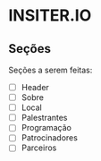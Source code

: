 # INSITER.IO

## Seções
Seções a serem feitas:

- [ ] Header
- [ ] Sobre
- [ ] Local
- [ ] Palestrantes
- [ ] Programação
- [ ] Patrocinadores
- [ ] Parceiros
